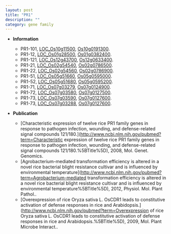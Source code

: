 ```yaml
---
layout: post
title: "PR1"
description: ""
category: gene family
---
```


* **Information**  
    + PR1-101, [LOC_Os10g11500](http://rice.uga.edu/cgi-bin/ORF_infopage.cgi?orf=LOC_Os10g11500), [Os10g0191300](https://rapdb.dna.affrc.go.jp/locus/?name=Os10g0191300).
    + PR1-12, [LOC_Os01g28500](http://rice.uga.edu/cgi-bin/ORF_infopage.cgi?orf=LOC_Os01g28500), [Os01g0382400](https://rapdb.dna.affrc.go.jp/locus/?name=Os01g0382400).
    + PR1-121, [LOC_Os12g43700](http://rice.uga.edu/cgi-bin/ORF_infopage.cgi?orf=LOC_Os12g43700), [Os12g0633400](https://rapdb.dna.affrc.go.jp/locus/?name=Os12g0633400).
    + PR1-21, [LOC_Os02g54540](http://rice.uga.edu/cgi-bin/ORF_infopage.cgi?orf=LOC_Os02g54540), [Os02g0786500](https://rapdb.dna.affrc.go.jp/locus/?name=Os02g0786500).
    + PR1-22, [LOC_Os02g54560](http://rice.uga.edu/cgi-bin/ORF_infopage.cgi?orf=LOC_Os02g54560), [Os02g0786900](https://rapdb.dna.affrc.go.jp/locus/?name=Os02g0786900).
    + PR1-51, [LOC_Os05g51660](http://rice.uga.edu/cgi-bin/ORF_infopage.cgi?orf=LOC_Os05g51660), [Os05g0595000](https://rapdb.dna.affrc.go.jp/locus/?name=Os05g0595000).
    + PR1-52, [LOC_Os05g51680](http://rice.uga.edu/cgi-bin/ORF_infopage.cgi?orf=LOC_Os05g51680), [Os05g0595200](https://rapdb.dna.affrc.go.jp/locus/?name=Os05g0595200).
    + PR1-71, [LOC_Os07g03279](http://rice.uga.edu/cgi-bin/ORF_infopage.cgi?orf=LOC_Os07g03279), [Os07g0124900](https://rapdb.dna.affrc.go.jp/locus/?name=Os07g0124900).
    + PR1-72, [LOC_Os07g03580](http://rice.uga.edu/cgi-bin/ORF_infopage.cgi?orf=LOC_Os07g03580), [Os07g0127500](https://rapdb.dna.affrc.go.jp/locus/?name=Os07g0127500).
    + PR1-73, [LOC_Os07g03590](http://rice.uga.edu/cgi-bin/ORF_infopage.cgi?orf=LOC_Os07g03590), [Os07g0127600](https://rapdb.dna.affrc.go.jp/locus/?name=Os07g0127600).
    + PR1-73, [LOC_Os07g03288](http://rice.uga.edu/cgi-bin/ORF_infopage.cgi?orf=LOC_Os07g03288), [Os07g0127600](https://rapdb.dna.affrc.go.jp/locus/?name=Os07g0127600).

* **Publication**  
    + [Characteristic expression of twelve rice PR1 family genes in response to pathogen infection, wounding, and defense-related signal compounds 121/180.](http://www.ncbi.nlm.nih.gov/pubmed?term=Characteristic expression of twelve rice PR1 family genes in response to pathogen infection, wounding, and defense-related signal compounds 121/180.%5BTitle%5D), 2008, Mol. Genet. Genomics.
    + [Agrobacterium-mediated transformation efficiency is altered in a novel rice bacterial blight resistance cultivar and is influenced by environmental temperature](http://www.ncbi.nlm.nih.gov/pubmed?term=Agrobacterium-mediated transformation efficiency is altered in a novel rice bacterial blight resistance cultivar and is influenced by environmental temperature%5BTitle%5D), 2012, Physiol. Mol. Plant Pathol..
    + [Overexpression of rice Oryza sativa L. OsCDR1 leads to constitutive activation of defense responses in rice and Arabidopsis.](http://www.ncbi.nlm.nih.gov/pubmed?term=Overexpression of rice Oryza sativa L. OsCDR1 leads to constitutive activation of defense responses in rice and Arabidopsis.%5BTitle%5D), 2009, Mol. Plant Microbe Interact..


